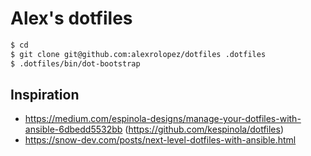 # Alex's dotfiles

```sh
$ cd
$ git clone git@github.com:alexrolopez/dotfiles .dotfiles
$ .dotfiles/bin/dot-bootstrap
```

## Inspiration
- https://medium.com/espinola-designs/manage-your-dotfiles-with-ansible-6dbedd5532bb (https://github.com/kespinola/dotfiles)
- https://snow-dev.com/posts/next-level-dotfiles-with-ansible.html 
